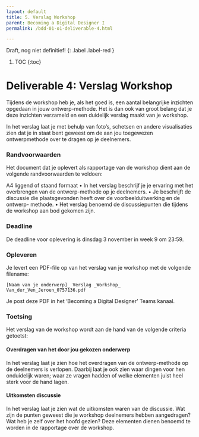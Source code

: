 ```yaml
---
layout: default
title: 5. Verslag Workshop
parent: Becoming a Digital Designer I
permalink: /bdd-01-o1-deliverable-4.html

---
```

Draft, nog niet definitief!
{: .label .label-red }


1. TOC
{:toc}


# Deliverable 4: Verslag Workshop

Tijdens de workshop heb je, als het goed is, een aantal belangrijke inzichten opgedaan in jouw ontwerp-methode. Het is dan ook van groot belang dat je deze inzichten verzameld en een duidelijk verslag maakt van je workshop.

In het verslag laat je met behulp van foto’s, schetsen en andere visualisaties zien dat je in staat bent geweest om de aan jou toegewezen ontwerpmethode over te dragen op je deelnemers.

### Randvoorwaarden

Het document dat je oplevert als rapportage van de workshop dient aan de volgende randvoorwaarden te voldoen:

A4 liggend of staand formaat
• In het verslag beschrijf je je ervaring met het overbrengen van de ontwerp-methode op je deelnemers.
• Je beschrijft de discussie die plaatsgevonden heeft over de voorbeelduitwerking en de ontwerp- methode.
• Het verslag benoemd de discussiepunten die tijdens de workshop aan bod gekomen zijn.

### Deadline
De deadline voor oplevering is dinsdag 3 november in week 9 om 23:59.

### Opleveren
Je levert een PDF-file op van het verslag van je workshop met de volgende filename:

`[Naam van je onderwerp]_ Verslag _Workshop_ Van_der_Ven_Jeroen_0757136.pdf`

Je post deze PDF in het ‘Becoming a Digital Designer’ Teams kanaal.

### Toetsing
Het verslag van de workshop wordt aan de hand van de volgende criteria getoetst:

#### Overdragen van het door jou gekozen onderwerp
In het verslag laat je zien hoe het overdragen van de ontwerp-methode op de deelnemers is verlopen. Daarbij laat je ook zien waar dingen voor hen onduidelijk waren; waar ze vragen hadden of welke elementen juist heel sterk voor de hand lagen.

#### Uitkomsten discussie
In het verslag laat je zien wat de uitkomsten waren van de discussie. Wat zijn de punten geweest die je workshop deelnemers hebben aangedragen? Wat heb je zelf over het hoofd gezien? Deze elementen dienen benoemd te worden in de rapportage over de workshop.